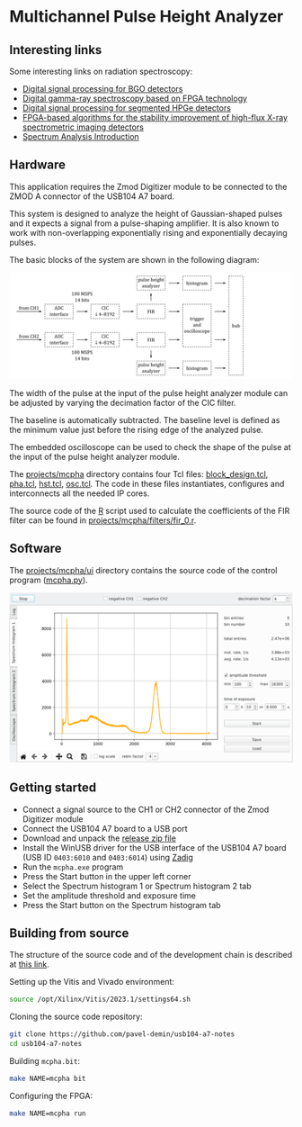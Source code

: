 # Multichannel Pulse Height Analyzer

## Interesting links

Some interesting links on radiation spectroscopy:

- [Digital signal processing for BGO detectors](<https://doi.org/10.1016/0168-9002(93)91105-V>)
- [Digital gamma-ray spectroscopy based on FPGA technology](<https://doi.org/10.1016/S0168-9002(01)01925-8>)
- [Digital signal processing for segmented HPGe detectors](https://archiv.ub.uni-heidelberg.de/volltextserver/4991)
- [FPGA-based algorithms for the stability improvement of high-flux X-ray spectrometric imaging detectors](https://tel.archives-ouvertes.fr/tel-02096235)
- [Spectrum Analysis Introduction](https://www.canberra.com/literature/fundamental-principles/pdf/Spectrum-Analysis.pdf)

## Hardware

This application requires the Zmod Digitizer module to be connected to the ZMOD A connector of the USB104 A7 board.

This system is designed to analyze the height of Gaussian-shaped pulses and it expects a signal from a pulse-shaping amplifier. It is also known to work with non-overlapping exponentially rising and exponentially decaying pulses.

The basic blocks of the system are shown in the following diagram:

![Multichannel Pulse Height Analyzer](/img/mcpha.png)

The width of the pulse at the input of the pulse height analyzer module can be adjusted by varying the decimation factor of the CIC filter.

The baseline is automatically subtracted. The baseline level is defined as the minimum value just before the rising edge of the analyzed pulse.

The embedded oscilloscope can be used to check the shape of the pulse at the input of the pulse height analyzer module.

The [projects/mcpha](https://github.com/pavel-demin/usb104-a7-notes/tree/master/projects/mcpha) directory contains four Tcl files: [block_design.tcl](https://github.com/pavel-demin/usb104-a7-notes/blob/master/projects/mcpha/block_design.tcl), [pha.tcl](https://github.com/pavel-demin/usb104-a7-notes/blob/master/projects/mcpha/pha.tcl), [hst.tcl](https://github.com/pavel-demin/usb104-a7-notes/blob/master/projects/mcpha/hst.tcl), [osc.tcl](https://github.com/pavel-demin/usb104-a7-notes/blob/master/projects/mcpha/osc.tcl). The code in these files instantiates, configures and interconnects all the needed IP cores.

The source code of the [R](https://www.r-project.org) script used to calculate the coefficients of the FIR filter can be found in [projects/mcpha/filters/fir_0.r](https://github.com/pavel-demin/usb104-a7-notes/blob/master/projects/mcpha/filters/fir_0.r).

## Software

The [projects/mcpha/ui](https://github.com/pavel-demin/usb104-a7-notes/tree/master/projects/mcpha/ui) directory contains the source code of the control program ([mcpha.py](https://github.com/pavel-demin/usb104-a7-notes/blob/master/projects/mcpha/ui/mcpha.py)).

![MCPHA control program](/img/mcpha-ui.png)

## Getting started

- Connect a signal source to the CH1 or CH2 connector of the Zmod Digitizer module
- Connect the USB104 A7 board to a USB port
- Download and unpack the [release zip file](release_file)
- Install the WinUSB driver for the USB interface of the USB104 A7 board (USB ID `0403:6010` and `0403:6014`) using [Zadig](https://zadig.akeo.ie)
- Run the `mcpha.exe` program
- Press the Start button in the upper left corner
- Select the Spectrum histogram 1 or Spectrum histogram 2 tab
- Set the amplitude threshold and exposure time
- Press the Start button on the Spectrum histogram tab

## Building from source

The structure of the source code and of the development chain is described at [this link](/led-blinker/).

Setting up the Vitis and Vivado environment:

```bash
source /opt/Xilinx/Vitis/2023.1/settings64.sh
```

Cloning the source code repository:

```bash
git clone https://github.com/pavel-demin/usb104-a7-notes
cd usb104-a7-notes
```

Building `mcpha.bit`:

```bash
make NAME=mcpha bit
```

Configuring the FPGA:

```bash
make NAME=mcpha run
```
